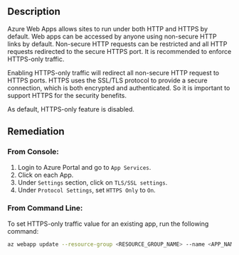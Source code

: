 ## Description

Azure Web Apps allows sites to run under both HTTP and HTTPS by default. Web apps can be accessed by anyone using non-secure HTTP links by default. Non-secure HTTP requests can be restricted and all HTTP requests redirected to the secure HTTPS port. It is recommended to enforce HTTPS-only traffic.

Enabling HTTPS-only traffic will redirect all non-secure HTTP request to HTTPS ports. HTTPS uses the SSL/TLS protocol to provide a secure connection, which is both encrypted and authenticated. So it is important to support HTTPS for the security benefits.

As default, HTTPS-only feature is disabled.

## Remediation

### From Console:

1. Login to Azure Portal and go to `App Services`.
2. Click on each App.
3. Under `Settings` section, click on `TLS/SSL settings`.
4. Under `Protocol Settings`, set `HTTPS Only` to `On`.

### From Command Line:

To set HTTPS-only traffic value for an existing app, run the following command:

```bash
az webapp update --resource-group <RESOURCE_GROUP_NAME> --name <APP_NAME> -- set httpsOnly=true
```